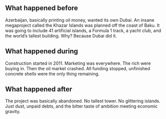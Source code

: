 ## What happened before
Azerbaijan, basically printing oil money, wanted its own Dubai. An insane megaproject called the Khazar Islands was planned off the coast of Baku. It was going to include 41 artificial islands, a Formula 1 track, a yacht club, and the world’s tallest building. Why? Because Dubai did it.

## What happened during
Construction started in 2011. Marketing was everywhere. The rich  were buying in. Then the oil market crashed. All funding stopped, unfinished concrete shells were the only thing remaining.

## What happened after
The project was basically abandoned. No tallest tower. No glittering islands. Just dust, unpaid debts, and the bitter taste of ambition meeting economic gravity.
